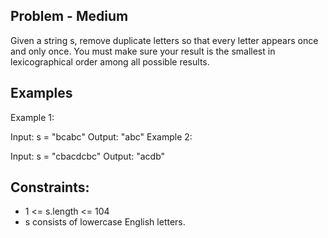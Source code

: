 ## Problem - Medium

Given a string s, remove duplicate letters so that every letter appears once and only once.
You must make sure your result is the smallest in lexicographical order among all possible results.

## Examples

Example 1:

Input: s = "bcabc"
Output: "abc"
Example 2:

Input: s = "cbacdcbc"
Output: "acdb"
 

## Constraints:

- 1 <= s.length <= 104
- s consists of lowercase English letters.